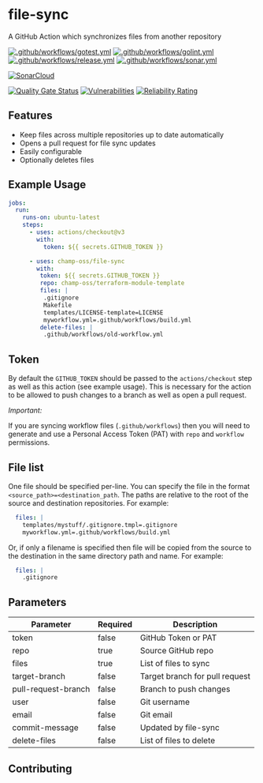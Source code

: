 # file-sync

A GitHub Action which synchronizes files from another repository

[![.github/workflows/gotest.yml](https://github.com/champ-oss/file-sync/actions/workflows/gotest.yml/badge.svg?branch=main)](https://github.com/champ-oss/file-sync/actions/workflows/gotest.yml)
[![.github/workflows/golint.yml](https://github.com/champ-oss/file-sync/actions/workflows/golint.yml/badge.svg?branch=main)](https://github.com/champ-oss/file-sync/actions/workflows/golint.yml)
[![.github/workflows/release.yml](https://github.com/champ-oss/file-sync/actions/workflows/release.yml/badge.svg)](https://github.com/champ-oss/file-sync/actions/workflows/release.yml)
[![.github/workflows/sonar.yml](https://github.com/champ-oss/file-sync/actions/workflows/sonar.yml/badge.svg)](https://github.com/champ-oss/file-sync/actions/workflows/sonar.yml)

[![SonarCloud](https://sonarcloud.io/images/project_badges/sonarcloud-black.svg)](https://sonarcloud.io/summary/new_code?id=file-sync_champ-oss)

[![Quality Gate Status](https://sonarcloud.io/api/project_badges/measure?project=file-sync_champ-oss&metric=alert_status)](https://sonarcloud.io/summary/new_code?id=file-sync_champ-oss)
[![Vulnerabilities](https://sonarcloud.io/api/project_badges/measure?project=file-sync_champ-oss&metric=vulnerabilities)](https://sonarcloud.io/summary/new_code?id=file-sync_champ-oss)
[![Reliability Rating](https://sonarcloud.io/api/project_badges/measure?project=file-sync_champ-oss&metric=reliability_rating)](https://sonarcloud.io/summary/new_code?id=file-sync_champ-oss)

## Features
- Keep files across multiple repositories up to date automatically
- Opens a pull request for file sync updates
- Easily configurable
- Optionally deletes files

## Example Usage

```yaml
jobs:
  run:
    runs-on: ubuntu-latest
    steps:
      - uses: actions/checkout@v3
        with:
          token: ${{ secrets.GITHUB_TOKEN }}

      - uses: champ-oss/file-sync
        with:
         token: ${{ secrets.GITHUB_TOKEN }}
         repo: champ-oss/terraform-module-template
         files: |
          .gitignore
          Makefile
          templates/LICENSE-template=LICENSE
          myworkflow.yml=.github/workflows/build.yml
         delete-files: |
          .github/workflows/old-workflow.yml
```

## Token
By default the `GITHUB_TOKEN` should be passed to the `actions/checkout` step as well as this action (see example usage). This is necessary for the action to be allowed to push changes to a branch as well as open a pull request.

*Important:*

If you are syncing workflow files (`.github/workflows`) then you will need to generate and use a Personal Access Token (PAT) with `repo` and `workflow` permissions. 


## File list
One file should be specified per-line. You can specify the file in the format `<source_path>=<destination_path`. The paths are relative to the root of the source and destination repositories. 
For example:
```yaml
  files: |
    templates/mystuff/.gitignore.tmpl=.gitignore
    myworkflow.yml=.github/workflows/build.yml
```

Or, if only a filename is specified then file will be copied from the source to the destination in the same directory path and name.
For example:
```yaml
  files: |
    .gitignore
```


## Parameters
| Parameter           | Required | Description                    |
|---------------------|----------|--------------------------------|
| token               | false    | GitHub Token or PAT            |
| repo                | true     | Source GitHub repo             |
| files               | true     | List of files to sync          |
| target-branch       | false    | Target branch for pull request |
| pull-request-branch | false    | Branch to push changes         |
| user                | false    | Git username                   |
| email               | false    | Git email                      |
| commit-message      | false    | Updated by file-sync           |
| delete-files        | false    | List of files to delete        |

## Contributing

